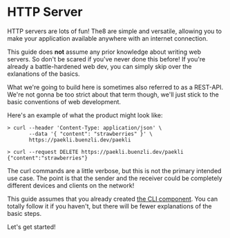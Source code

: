 # HTTP Server

HTTP servers are lots of fun!
The8 are simple and versatile, allowing you to make your application available anywhere with an internet connection.

This guide does **not** assume any prior knowledge about writing web servers.
So don't be scared if you've never done this before!
If you're already a battle-hardened web dev, you can simply skip over the exlanations of the basics.

What we're going to build here is sometimes also referred to as a REST-API.
We're not gonna be too strict about that term though, we'll just stick to the basic conventions of web development.

Here's an example of what the product might look like:

```
> curl --header 'Content-Type: application/json' \
       --data '{ "content": "strawberries" }' \
       https://paekli.buenzli.dev/paekli

> curl --request DELETE https://paekli.buenzli.dev/paekli
{"content":"strawberries"}
```

The curl commands are a little verbose, but this is not the primary intended use case.
The point is that the sender and the receiver could be completely different devices and clients on the network!

This guide assumes that you already created [the CLI component](cli.md).
You can totally follow it if you haven't, but there will be fewer explanations of the basic steps.

Let's get started!
